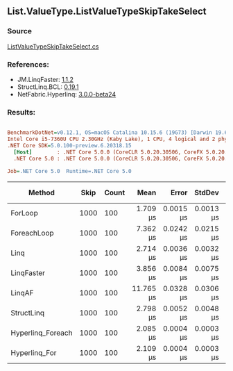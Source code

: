 ﻿## List.ValueType.ListValueTypeSkipTakeSelect

### Source
[ListValueTypeSkipTakeSelect.cs](../LinqBenchmarks/List/ValueType/ListValueTypeSkipTakeSelect.cs)

### References:
- JM.LinqFaster: [1.1.2](https://www.nuget.org/packages/JM.LinqFaster/1.1.2)
- StructLinq.BCL: [0.19.1](https://www.nuget.org/packages/StructLinq.BCL/0.19.1)
- NetFabric.Hyperlinq: [3.0.0-beta24](https://www.nuget.org/packages/NetFabric.Hyperlinq/3.0.0-beta24)

### Results:
``` ini

BenchmarkDotNet=v0.12.1, OS=macOS Catalina 10.15.6 (19G73) [Darwin 19.6.0]
Intel Core i5-7360U CPU 2.30GHz (Kaby Lake), 1 CPU, 4 logical and 2 physical cores
.NET Core SDK=5.0.100-preview.6.20318.15
  [Host]        : .NET Core 5.0.0 (CoreCLR 5.0.20.30506, CoreFX 5.0.20.30506), X64 RyuJIT
  .NET Core 5.0 : .NET Core 5.0.0 (CoreCLR 5.0.20.30506, CoreFX 5.0.20.30506), X64 RyuJIT

Job=.NET Core 5.0  Runtime=.NET Core 5.0  

```
|            Method | Skip | Count |      Mean |     Error |    StdDev | Ratio | RatioSD |  Gen 0 | Gen 1 | Gen 2 | Allocated |
|------------------ |----- |------ |----------:|----------:|----------:|------:|--------:|-------:|------:|------:|----------:|
|           ForLoop | 1000 |   100 |  1.709 μs | 0.0015 μs | 0.0013 μs |  1.00 |    0.00 |      - |     - |     - |         - |
|       ForeachLoop | 1000 |   100 |  7.362 μs | 0.0242 μs | 0.0215 μs |  4.31 |    0.01 | 0.0305 |     - |     - |      72 B |
|              Linq | 1000 |   100 |  2.714 μs | 0.0036 μs | 0.0032 μs |  1.59 |    0.00 | 0.1183 |     - |     - |     248 B |
|        LinqFaster | 1000 |   100 |  3.856 μs | 0.0084 μs | 0.0075 μs |  2.26 |    0.00 | 5.8136 |     - |     - |   12168 B |
|            LinqAF | 1000 |   100 | 11.765 μs | 0.0328 μs | 0.0306 μs |  6.88 |    0.02 |      - |     - |     - |         - |
|        StructLinq | 1000 |   100 |  2.798 μs | 0.0052 μs | 0.0048 μs |  1.64 |    0.00 | 0.0763 |     - |     - |     160 B |
| Hyperlinq_Foreach | 1000 |   100 |  2.085 μs | 0.0004 μs | 0.0003 μs |  1.22 |    0.00 |      - |     - |     - |         - |
|     Hyperlinq_For | 1000 |   100 |  2.109 μs | 0.0004 μs | 0.0003 μs |  1.23 |    0.00 |      - |     - |     - |         - |
